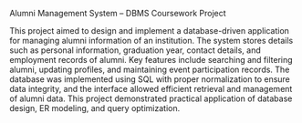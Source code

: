 Alumni Management System – DBMS Coursework Project

This project aimed to design and implement a database-driven application for managing alumni information of an institution. The system stores details such as personal information, graduation year, contact details, and employment records of alumni. Key features include searching and filtering alumni, updating profiles, and maintaining event participation records. The database was implemented using SQL with proper normalization to ensure data integrity, and the interface allowed efficient retrieval and management of alumni data. This project demonstrated practical application of database design, ER modeling, and query optimization.
